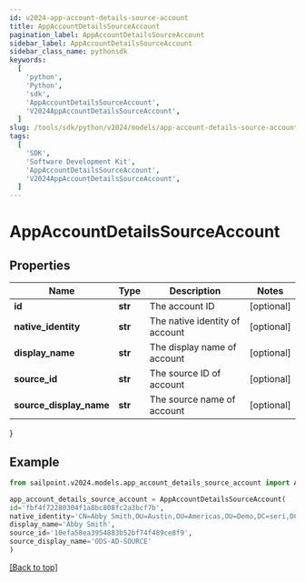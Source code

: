 ```yaml
---
id: v2024-app-account-details-source-account
title: AppAccountDetailsSourceAccount
pagination_label: AppAccountDetailsSourceAccount
sidebar_label: AppAccountDetailsSourceAccount
sidebar_class_name: pythonsdk
keywords:
  [
    'python',
    'Python',
    'sdk',
    'AppAccountDetailsSourceAccount',
    'V2024AppAccountDetailsSourceAccount',
  ]
slug: /tools/sdk/python/v2024/models/app-account-details-source-account
tags:
  [
    'SDK',
    'Software Development Kit',
    'AppAccountDetailsSourceAccount',
    'V2024AppAccountDetailsSourceAccount',
  ]
---
```


# AppAccountDetailsSourceAccount

## Properties

| Name | Type | Description | Notes |
| --- | --- | --- | --- |
| **id** | **str** | The account ID | [optional] |
| **native_identity** | **str** | The native identity of account | [optional] |
| **display_name** | **str** | The display name of account | [optional] |
| **source_id** | **str** | The source ID of account | [optional] |
| **source_display_name** | **str** | The source name of account | [optional] |

}

## Example

```python
from sailpoint.v2024.models.app_account_details_source_account import AppAccountDetailsSourceAccount

app_account_details_source_account = AppAccountDetailsSourceAccount(
id='fbf4f72280304f1a8bc808fc2a3bcf7b',
native_identity='CN=Abby Smith,OU=Austin,OU=Americas,OU=Demo,DC=seri,DC=acme,DC=com',
display_name='Abby Smith',
source_id='10efa58ea3954883b52bf74f489ce8f9',
source_display_name='ODS-AD-SOURCE'
)

```

[[Back to top]](#)
